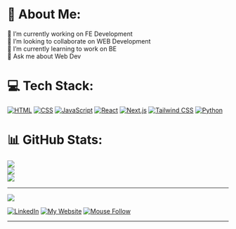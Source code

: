 # 💫 About Me:
🔭 I’m currently working on FE Development<br>👯 I’m looking to collaborate on WEB Development<br>🌱 I’m currently learning to work on BE<br>💬 Ask me about Web Dev


# 💻 Tech Stack:
[![HTML](https://img.shields.io/badge/HTML-E34F26?style=for-the-badge&logo=html5&logoColor=white)](https://developer.mozilla.org/en-US/docs/Web/HTML)
[![CSS](https://img.shields.io/badge/CSS-1572B6?style=for-the-badge&logo=csswizardry&logoColor=white)](https://developer.mozilla.org/en-US/docs/Web/CSS)
[![JavaScript](https://img.shields.io/badge/javascript-%23323330.svg?style=for-the-badge&logo=javascript&logoColor=%23F7DF1E)](https://developer.mozilla.org/en-US/docs/Web/JavaScript)
[![React](https://img.shields.io/badge/react-%2320232a.svg?style=for-the-badge&logo=react&logoColor=%2361DAFB)](https://react.dev/)
[![Next.js](https://img.shields.io/badge/Next.js-black?style=for-the-badge&logo=next.js&logoColor=white)](https://nextjs.org/)
[![Tailwind CSS](https://img.shields.io/badge/TailwindCSS-06B6D4?style=for-the-badge&logo=tailwindcss&logoColor=black)](https://tailwindcss.com/)
[![Python](https://img.shields.io/badge/python-3670A0?style=for-the-badge&logo=python&logoColor=ffdd54)](https://www.python.org/)
# 📊 GitHub Stats:
![](https://github-readme-stats.vercel.app/api?username=iamadi11&theme=dark&hide_border=false&include_all_commits=false&count_private=false)<br/>
![](https://github-readme-streak-stats.herokuapp.com/?user=iamadi11&theme=dark&hide_border=false)<br/>
![](https://github-readme-stats.vercel.app/api/top-langs/?username=iamadi11&theme=dark&hide_border=false&include_all_commits=false&count_private=false&layout=compact)

---
[![](https://visitcount.itsvg.in/api?id=iamadi11&icon=0&color=0)](https://visitcount.itsvg.in)

[![LinkedIn](https://img.shields.io/badge/LinkedIn-Aditya-blue?logo=linkedin&logoColor=white)](https://www.linkedin.com/in/adityaraj11/)
[![My Website](https://img.shields.io/badge/My_Website-Aditya-green?logo=appveyor&logoColor=white)](https://my-portfolio-one-weld-36.vercel.app/)
[![Mouse Follow](https://img.shields.io/badge/Mouse_Follow-Project-orange?logo=github&logoColor=white)](https://mouse-follow-nine.vercel.app/)

___

